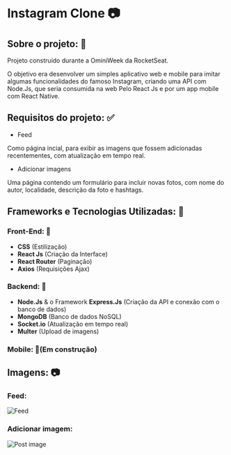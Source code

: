# Instagram Clone 📷

## Sobre o projeto: 📃
Projeto construído durante a OminiWeek da RocketSeat.

O objetivo era desenvolver um simples aplicativo web e mobile para imitar algumas funcionalidades do famoso Instagram, criando uma API com Node.Js, que seria consumida na web Pelo React Js e por um app mobile com React Native.

## Requisitos do projeto: ✅
* Feed
  
Como página incial, para exibir as imagens que fossem adicionadas recentementes, com atualização em tempo real.

* Adicionar imagens

Uma página contendo um formulário para incluir novas fotos, com nome do autor, localidade, descrição da foto e hashtags.

## Frameworks e Tecnologias Utilizadas: 🌌
### Front-End: 🎨

* <strong>CSS</strong> (Estilização)
* <strong>React Js</strong> (Criação da Interface)
* <strong>React Router</strong> (Paginação)
* <strong>Axios</strong> (Requisições Ajax)

### Backend: 💾

* <strong>Node.Js</strong> & o Framework <strong>Express.Js</strong> (Criação da API e conexão com o banco de dados)
* <strong>MongoDB</strong> (Banco de dados NoSQL)
* <strong>Socket.io</strong> (Atualização em tempo real)
* <strong>Multer</strong> (Upload de imagens)

### Mobile: 🚧(Em construção)

## Imagens: 📷

### <strong>Feed:</strong>
![Feed](frontend/src/assets/demopage-1.png)

### <strong>Adicionar imagem:</strong>
![Post image](frontend/src/assets/demopage-2.png)
